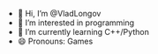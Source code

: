 - 👋 Hi, I’m @VladLongov
- 👀 I’m interested in programming
- 🌱 I’m currently learning C++/Python
- 😄 Pronouns: Games


<!---
VladLongov/VladLongov is a ✨ special ✨ repository because its `README.md` (this file) appears on your GitHub profile.
You can click the Preview link to take a look at your changes.
--->

